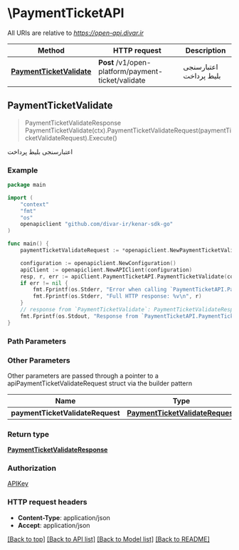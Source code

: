 # \PaymentTicketAPI

All URIs are relative to *https://open-api.divar.ir*

Method | HTTP request | Description
------------- | ------------- | -------------
[**PaymentTicketValidate**](PaymentTicketAPI.md#PaymentTicketValidate) | **Post** /v1/open-platform/payment-ticket/validate | اعتبارسنجی بلیط پرداخت



## PaymentTicketValidate

> PaymentTicketValidateResponse PaymentTicketValidate(ctx).PaymentTicketValidateRequest(paymentTicketValidateRequest).Execute()

اعتبارسنجی بلیط پرداخت



### Example

```go
package main

import (
	"context"
	"fmt"
	"os"
	openapiclient "github.com/divar-ir/kenar-sdk-go"
)

func main() {
	paymentTicketValidateRequest := *openapiclient.NewPaymentTicketValidateRequest() // PaymentTicketValidateRequest | 

	configuration := openapiclient.NewConfiguration()
	apiClient := openapiclient.NewAPIClient(configuration)
	resp, r, err := apiClient.PaymentTicketAPI.PaymentTicketValidate(context.Background()).PaymentTicketValidateRequest(paymentTicketValidateRequest).Execute()
	if err != nil {
		fmt.Fprintf(os.Stderr, "Error when calling `PaymentTicketAPI.PaymentTicketValidate``: %v\n", err)
		fmt.Fprintf(os.Stderr, "Full HTTP response: %v\n", r)
	}
	// response from `PaymentTicketValidate`: PaymentTicketValidateResponse
	fmt.Fprintf(os.Stdout, "Response from `PaymentTicketAPI.PaymentTicketValidate`: %v\n", resp)
}
```

### Path Parameters



### Other Parameters

Other parameters are passed through a pointer to a apiPaymentTicketValidateRequest struct via the builder pattern


Name | Type | Description  | Notes
------------- | ------------- | ------------- | -------------
 **paymentTicketValidateRequest** | [**PaymentTicketValidateRequest**](PaymentTicketValidateRequest.md) |  | 

### Return type

[**PaymentTicketValidateResponse**](PaymentTicketValidateResponse.md)

### Authorization

[APIKey](../README.md#APIKey)

### HTTP request headers

- **Content-Type**: application/json
- **Accept**: application/json

[[Back to top]](#) [[Back to API list]](../README.md#documentation-for-api-endpoints)
[[Back to Model list]](../README.md#documentation-for-models)
[[Back to README]](../README.md)

